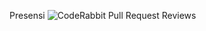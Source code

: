 Presensi
![CodeRabbit Pull Request Reviews](https://img.shields.io/coderabbit/prs/github/Harisfebriyaaan/proyek?utm_source=oss&utm_medium=github&utm_campaign=Harisfebriyaaan%2Fproyek&labelColor=171717&color=FF570A&link=https%3A%2F%2Fcoderabbit.ai&label=CodeRabbit+Reviews)
